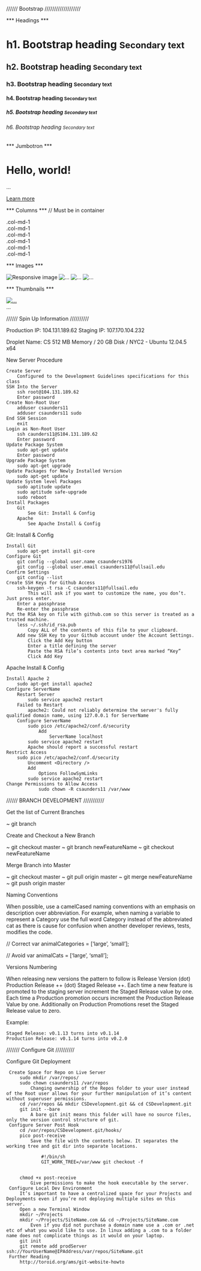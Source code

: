 ////// Bootstrap ///////////////////

*** Headings ***

<h1>h1. Bootstrap heading <small>Secondary text</small></h1>
<h2>h2. Bootstrap heading <small>Secondary text</small></h2>
<h3>h3. Bootstrap heading <small>Secondary text</small></h3>
<h4>h4. Bootstrap heading <small>Secondary text</small></h4>
<h5>h5. Bootstrap heading <small>Secondary text</small></h5>
<h6>h6. Bootstrap heading <small>Secondary text</small></h6>

*** Jumbotron ***

<div class="jumbotron">
  <h1>Hello, world!</h1>
  <p>...</p>
  <p><a class="btn btn-primary btn-lg" href="#" role="button">Learn more</a></p>
</div>

*** Columns ***
// Must be in container
<div class="row">
        <div class="col-md-2">.col-md-1</div>
        <div class="col-md-2">.col-md-1</div>
        <div class="col-md-2">.col-md-1</div>
        <div class="col-md-2">.col-md-1</div>
        <div class="col-md-2">.col-md-1</div>
        <div class="col-md-2">.col-md-1</div>
    </div>

*** Images ***

<img src="..." class="img-responsive" alt="Responsive image">

<img src="..." alt="..." class="img-rounded">
<img src="..." alt="..." class="img-circle">
<img src="..." alt="..." class="img-thumbnail">

*** Thumbnails ***

<div class="row">
  <div class="col-xs-6 col-md-3">
    <a href="#" class="thumbnail">
      <img src="..." alt="...">
    </a>
  </div>
  ...
</div>

////// Spin Up Information //////////

Production IP: 104.131.189.62
Staging IP: 107.170.104.232

Droplet Name: CS
512 MB Memory / 20 GB Disk / NYC2 - Ubuntu 12.04.5 x64

New Server Procedure

    Create Server
        Configured to the Development Guidelines specifications for this class
    SSH Into the Server
        ssh root@104.131.189.62
        Enter password
    Create Non-Root User
        adduser csaunders11
        adduser csaunders11 sudo
    End SSH Session
        exit
    Login as Non-Root User
        ssh caunders11@S104.131.189.62
        Enter password
    Update Package System
        sudo apt-get update
        Enter password
    Upgrade Package System
        sudo apt-get upgrade
    Update Packages for Newly Installed Version
        sudo apt-get update
    Update System level Packages
        sudo aptitude update
        sudo aptitude safe-upgrade
        sudo reboot
    Install Packages
        Git
            See Git: Install & Config
        Apache
            See Apache Install & Config

Git: Install & Config

    Install Git
        sudo apt-get install git-core
    Configure Git
        git config --global user.name csaunders1976
        git config --global user.email csaunders11@fullsail.edu
    Confirm Settings
        git config --list
    Create SSH Keys for Github Access
        ssh-keygen -t rsa -C csaunders11@fullsail.edu
            This will ask if you want to customize the name, you don’t. Just press enter.
        Enter a passphrase
        Re-enter the passphrase
    Put the RSA key on file with github.com so this server is treated as a trusted machine.
        less ~/.ssh/id_rsa.pub
            Copy ALL of the contents of this file to your clipboard.
        Add new SSH Key to your Github account under the Account Settings.
            Click the Add Key button
            Enter a title defining the server
            Paste the RSA file’s contents into text area marked “Key”
            Click Add Key


Apache Install & Config

    Install Apache 2
        sudo apt-get install apache2
    Configure ServerName
        Restart Server
            sudo service apache2 restart
        Failed to Restart
            apache2: Could not reliably determine the server's fully qualified domain name, using 127.0.0.1 for ServerName
        Configure ServerName
            sudo pico /etc/apache2/conf.d/security
                Add
                    ServerName localhost
            sudo service apache2 restart
            Apache should report a successful restart
    Restrict Access
        sudo pico /etc/apache2/conf.d/security
            Uncomment <Directory />
            Add
                Options FollowSymLinks
            sudo service apache2 restart
    Change Permissions to Allow Access
                sudo chown -R csaunders11 /var/www




 ////// BRANCH DEVELOPMENT ///////////

 Get the list of Current Branches

~ git branch

Create and Checkout a New Branch

~ git checkout master
~ git branch newFeatureName
~ git checkout newFeatureName

Merge Branch into Master

~ git checkout master
~ git pull origin master
~ git merge newFeatureName
~ git push origin master


Naming Conventions

When possible, use a camelCased naming conventions with an emphasis on description over abbreviation. For example, when naming a variable to represent a Category use the full word Category instead of the abbreviated cat as there is cause for confusion when another developer reviews, tests, modifies the code.

// Correct
var animalCategories = [‘large’, ‘small’];

// Avoid
var animalCats = [‘large’, ‘small’];


Versions Numbering

When releasing new versions the pattern to follow is Release Version (dot) Production Release ++ (dot) Staged Release ++. Each time a new feature is promoted to the staging server increment the Staged Release value by one. Each time a Production promotion occurs increment the Production Release Value by one. Additionally on Production Promotions reset the Staged Release value to zero.

Example:

    Staged Release: v0.1.13 turns into v0.1.14
    Production Release: v0.1.14 turns into v0.2.0

 /////// Configure Git //////////

 Configure Git Deployment

     Create Space for Repo on Live Server
         sudo mkdir /var/repos/
         sudo chown csaunders11 /var/repos
             Changing ownership of the Repos folder to your user instead of the Root user allows for your further manipulation of it’s content without superuser permissions.
         cd /var/repos && mkdir CSDevelopment.git && cd CSDevelopment.git
         git init --bare
             A bare git init means this folder will have no source files, only the version control structure of git.
     Configure Server Post Hook
         cd /var/repos/CSDevelopment.git/hooks/
         pico post-receive
             Save the file with the contents below. It separates the working tree and git dir into separate locations.

                 #!/bin/sh
                 GIT_WORK_TREE=/var/www git checkout -f


         chmod +x post-receive
             Give permissions to make the hook executable by the server.
     Configure Local Dev Environment
         It’s important to have a centralized space for your Projects and Deployments even if you’re not deploying multiple sites on this server.
         Open a new Terminal Window
         mkdir ~/Projects
         mkdir ~/Projects/SiteName.com && cd ~/Projects/SiteName.com
             Even if you did not purchase a domain name use a .com or .net etc of what you would like to use. In linux adding a .com to a folder name does not complicate things as it would on your laptop.
         git init
         git remote add prodServer ssh://YourUserName@IPAddress/var/repos/SiteName.git
     Further Reading
         http://toroid.org/ams/git-website-howto


